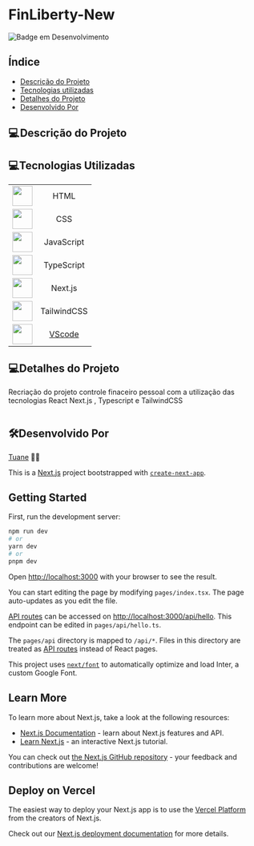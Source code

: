 # FinLiberty-New

<div align="left">

![Badge em Desenvolvimento ](http://img.shields.io/static/v1?label=STATUS&message=EM%20DESENVOLVIMENTO&color=GREEN&style=for-the-badge)

</div>
<h2>Índice</h2>

- [Descrição do Projeto](#descrição-do-projeto)
- [Tecnologias utilizadas](#tecnologias-utilizadas)
- [Detalhes do Projeto](#detalhes-do-projeto)
- [Desenvolvido Por](#desenvolvido-por)

<h2>💻 Descrição do Projeto</h2>

<p>

</p>

<h2>💻Tecnologias Utilizadas</h2>

|                                                                                                                            |                                                  |
| :------------------------------------------------------------------------------------------------------------------------: | :----------------------------------------------: |
| <img src="https://cdn.jsdelivr.net/gh/devicons/devicon/icons/html5/html5-original-wordmark.svg" width="40" height="40" />  |                       HTML                       |
|  <img src="https://cdn.jsdelivr.net/gh/devicons/devicon/icons/css3/css3-original-wordmark.svg" width="40" height="40" />   |                       CSS                        |
| <img src="https://cdn.jsdelivr.net/gh/devicons/devicon/icons/javascript/javascript-original.svg" width="40" height="40" /> |                    JavaScript                    |
|     <img src="https://cdn.jsdelivr.net/gh/devicons/devicon/icons/typescript/typescript-original.svg" width="40" height="40" />     | TypeScript |
|     <img src="https://cdn.jsdelivr.net/gh/devicons/devicon/icons/nextjs/nextjs-original-wordmark.svg" width="40" height="40" />     | Next.js |
|     <img src="https://cdn.jsdelivr.net/gh/devicons/devicon/icons/tailwindcss/tailwindcss-plain.svg" width="40" height="40" />     | TailwindCSS |
|     <img src="https://cdn.jsdelivr.net/gh/devicons/devicon/icons/vscode/vscode-original.svg" width="40" height="40" />     | [VScode](https://code.visualstudio.com/download) |


<h2>💻Detalhes do Projeto</h2>

<p>
Recriação do projeto controle finaceiro pessoal com a utilização das tecnologias React Next.js ,  Typescript e TailwindCSS 
</p>
<p>

</p>

```

```

<h2>🛠Desenvolvido Por</h2>

[Tuane](https://www.linkedin.com/in/tuane-mendes/) 👩‍🎓








This is a [Next.js](https://nextjs.org/) project bootstrapped with [`create-next-app`](https://github.com/vercel/next.js/tree/canary/packages/create-next-app).

## Getting Started

First, run the development server:

```bash
npm run dev
# or
yarn dev
# or
pnpm dev
```

Open [http://localhost:3000](http://localhost:3000) with your browser to see the result.

You can start editing the page by modifying `pages/index.tsx`. The page auto-updates as you edit the file.

[API routes](https://nextjs.org/docs/api-routes/introduction) can be accessed on [http://localhost:3000/api/hello](http://localhost:3000/api/hello). This endpoint can be edited in `pages/api/hello.ts`.

The `pages/api` directory is mapped to `/api/*`. Files in this directory are treated as [API routes](https://nextjs.org/docs/api-routes/introduction) instead of React pages.

This project uses [`next/font`](https://nextjs.org/docs/basic-features/font-optimization) to automatically optimize and load Inter, a custom Google Font.

## Learn More

To learn more about Next.js, take a look at the following resources:

- [Next.js Documentation](https://nextjs.org/docs) - learn about Next.js features and API.
- [Learn Next.js](https://nextjs.org/learn) - an interactive Next.js tutorial.

You can check out [the Next.js GitHub repository](https://github.com/vercel/next.js/) - your feedback and contributions are welcome!

## Deploy on Vercel

The easiest way to deploy your Next.js app is to use the [Vercel Platform](https://vercel.com/new?utm_medium=default-template&filter=next.js&utm_source=create-next-app&utm_campaign=create-next-app-readme) from the creators of Next.js.

Check out our [Next.js deployment documentation](https://nextjs.org/docs/deployment) for more details.
